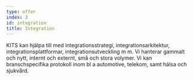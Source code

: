 ```yaml
---
type: offer
index: 3
id: integration
title: Integration
---
```


KITS kan hjälpa till med integrationsstrategi, integrationsarkitektur, integrationsplattformar, integrationsutveckling m m. Vi hanterar gammalt och nytt, internt och externt, små och stora volymer. Vi kan branschspecifika protokoll inom bl a automotive, telekom, samt hälsa och sjukvård.

